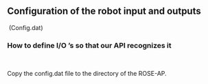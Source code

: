 ## Configuration of the robot input and outputs 

​		 (Config.dat)

###         How to define I/O ’s so that our API recognizes it

​        

Copy the config.dat file to the directory of the ROSE-AP.

 

